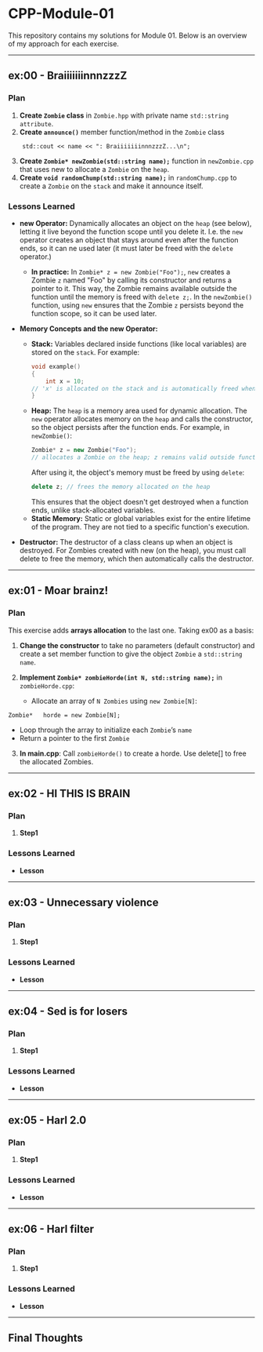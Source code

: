 # CPP-Module-01

This repository contains my solutions for Module 01. Below is an overview of my approach for each exercise.

---

## ex:00 - BraiiiiiiinnnzzzZ

### Plan
1. **Create `Zombie` class** in `Zombie.hpp` with private name `std::string attribute`.
2. **Create `announce()`** member function/method in the `Zombie` class
```
	std::cout << name << ": BraiiiiiiinnnzzzZ...\n";
```
3. **Create `Zombie* newZombie(std::string name);`** function in `newZombie.cpp` that uses new to allocate a `Zombie` on the `heap`.
4. **Create `void randomChump(std::string name);`** in `randomChump.cpp` to create a `Zombie` on the `stack` and make it announce itself.


### Lessons Learned
- **new Operator:** Dynamically allocates an object on the `heap` (see below), letting it live beyond the function scope until you delete it. I.e. the `new` operator creates an object that stays around even after the function ends, so it can ne used later (it must later be freed with the `delete` operator.)


  - **In practice:**
 In `Zombie* z = new Zombie("Foo");`, `new` creates a Zombie `z` named "Foo" by calling its constructor and returns a pointer to it. This way, the Zombie remains available outside the function until the memory is freed with `delete z;`. In the `newZombie()` function, using `new` ensures that the Zombie `z` persists beyond the function scope, so it can be used later.

- **Memory Concepts and the new Operator:**
  - **Stack:**
    Variables declared inside functions (like local variables) are stored on the `stack`. For example:
    ```cpp
    void example()
	{
        int x = 10;
	// 'x' is allocated on the stack and is automatically freed when function returns
    }
    ```
  - **Heap:**
    The `heap` is a memory area used for dynamic allocation. The `new` operator allocates memory on the `heap` and calls the constructor, so the object persists after the function ends. For example, in `newZombie()`:
    ```cpp
    Zombie* z = new Zombie("Foo");
	// allocates a Zombie on the heap; z remains valid outside function
    ```
    After using it, the object's memory must be freed by using `delete`:
    ```cpp
    delete z; // frees the memory allocated on the heap
    ```
    This ensures that the object doesn't get destroyed when a function ends, unlike stack-allocated variables.
  - **Static Memory:**
    Static or global variables exist for the entire lifetime of the program. They are not tied to a specific function's execution.
- **Destructor:**
    The destructor of a class cleans up when an object is destroyed. For Zombies created with new (on the heap), you must call delete to free the memory, which then automatically calls the destructor.

---

## ex:01 - Moar brainz!

### Plan
This exercise adds **arrays allocation** to the last one. Taking ex00 as a basis:
1. **Change the constructor** to take no parameters (default constructor) and create a set member function to give the object `Zombie` a `std::string name`.

2. **Implement `Zombie* zombieHorde(int N, std::string name);`** in `zombieHorde.cpp`:

   - Allocate an array of `N Zombies` using `new Zombie[N]`:
  ```
  Zombie*	horde = new Zombie[N];
  ```
   - Loop through the array to initialize each `Zombie`’s `name`
   - Return a pointer to the first `Zombie`

3. **In main.cpp**:
    Call `zombieHorde()` to create a horde.
    Use delete[] to free the allocated Zombies.

---

## ex:02 -  HI THIS IS BRAIN

### Plan
1. **Step1**

### Lessons Learned
- **Lesson**

---
## ex:03 - Unnecessary violence

### Plan
1. **Step1**

### Lessons Learned
- **Lesson**

---
## ex:04 - Sed is for losers

### Plan
1. **Step1**

### Lessons Learned
- **Lesson**

---
## ex:05 - Harl 2.0

### Plan
1. **Step1**

### Lessons Learned
- **Lesson**

---
## ex:06 - Harl filter

### Plan
1. **Step1**

### Lessons Learned
- **Lesson**

---

## Final Thoughts


